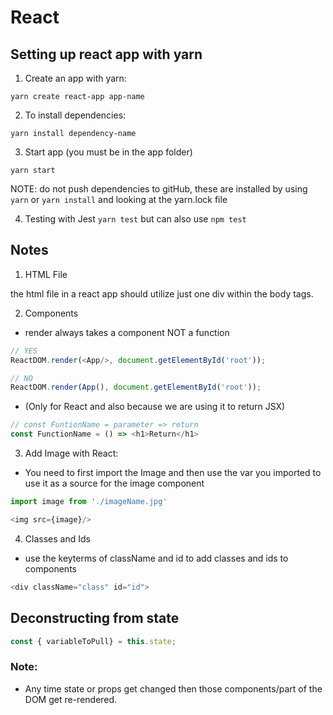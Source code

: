 # React

## Setting up react app with yarn

1. Create an app with yarn:

`yarn create react-app app-name`

2. To install dependencies:

`yarn install dependency-name`

3. Start app (you must be in the app folder)

`yarn start`

NOTE: do not push dependencies to gitHub, these are installed by using `yarn` or `yarn install` and looking at the yarn.lock file

4. Testing with Jest
`yarn test` but can also use `npm test`

## Notes

1. HTML File

the html file in a react app should utilize just one div within the body tags.

2. Components

- render always takes a component NOT a function

```js
// YES
ReactDOM.render(<App/>, document.getElementById('root'));

// NO
ReactDOM.render(App(), document.getElementById('root'));
```

- (Only for React and also because we are using it to return JSX)

```js
// const FuntionName = parameter => return
const FunctionName = () => <h1>Return</h1>
```

3. Add Image with React:

- You need to first import the Image and then use the var you imported to use it as a source for the image component

```js
import image from './imageName.jpg'

<img src={image}/>
```

4. Classes and Ids

- use the keyterms of className and id to add classes and ids to components

```js
<div className="class" id="id">
```

## Deconstructing from state

```js
const { variableToPull} = this.state;
```

### Note:

- Any time state or props get changed then those components/part of the DOM get re-rendered.
